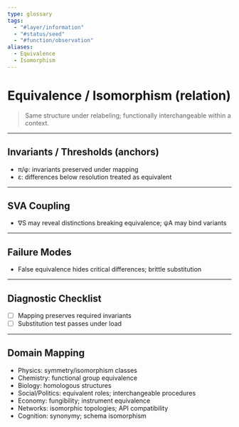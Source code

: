 ```yaml
---
type: glossary
tags:
  - "#layer/information"
  - "#status/seed"
  - "#function/observation"
aliases:
  - Equivalence
  - Isomorphism
---
```


# Equivalence / Isomorphism (relation)

> Same structure under relabeling; functionally interchangeable within a context.

---

## Invariants / Thresholds (anchors)

- π/φ: invariants preserved under mapping
- ε: differences below resolution treated as equivalent

---

## SVA Coupling

- ∇S may reveal distinctions breaking equivalence; ψA may bind variants

---

## Failure Modes

- False equivalence hides critical differences; brittle substitution

---

## Diagnostic Checklist

- [ ] Mapping preserves required invariants
- [ ] Substitution test passes under load

---

## Domain Mapping

- Physics: symmetry/isomorphism classes
- Chemistry: functional group equivalence
- Biology: homologous structures
- Social/Politics: equivalent roles; interchangeable procedures
- Economy: fungibility; instrument equivalence
- Networks: isomorphic topologies; API compatibility
- Cognition: synonymy; schema isomorphism



